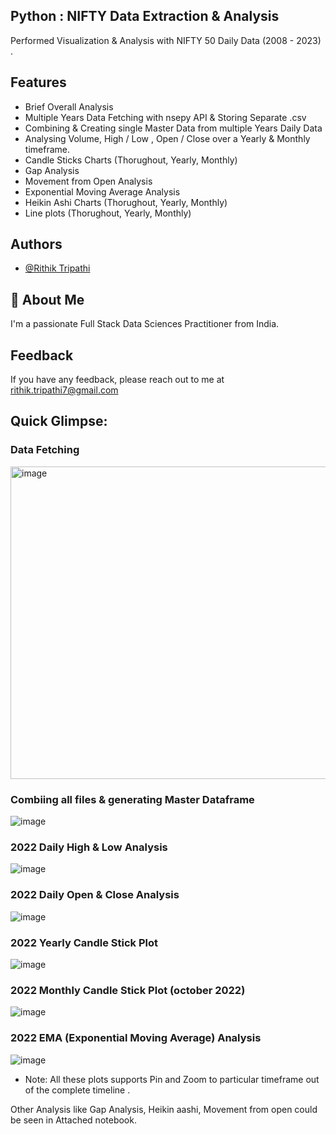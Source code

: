 ## Python : NIFTY Data Extraction & Analysis


Performed Visualization & Analysis with NIFTY 50 Daily Data (2008 - 2023) .


## Features

- Brief Overall Analysis
- Multiple Years Data Fetching with nsepy API & Storing Separate .csv
- Combining & Creating single Master Data from multiple Years Daily Data
- Analysing Volume, High / Low , Open / Close over a Yearly & Monthly timeframe.
- Candle Sticks Charts (Thorughout, Yearly, Monthly)
- Gap Analysis
- Movement from Open Analysis
- Exponential Moving Average Analysis
- Heikin Ashi Charts (Thorughout, Yearly, Monthly)
- Line plots (Thorughout, Yearly, Monthly)

## Authors

- [@Rithik Tripathi](https://github.com/RithikTripathi)


## 🚀 About Me
I'm a passionate Full Stack Data Sciences Practitioner from India.


## Feedback

If you have any feedback, please reach out to me at rithik.tripathi7@gmail.com


## Quick Glimpse:

### Data Fetching
<img width="600" height = "500" alt="image" src= "https://user-images.githubusercontent.com/63400981/214357158-a0eeb99c-57e9-4730-ae94-8386141d6650.png">

### Combiing all files & generating Master Dataframe
<img  alt="image" src= "https://user-images.githubusercontent.com/63400981/214358223-aab2e1c7-a009-4760-a001-860b8449f775.png">

### 2022 Daily High & Low Analysis
<img  alt="image" src= "https://user-images.githubusercontent.com/63400981/214359568-8faffa38-1d76-42fa-a8ce-e819d65a9808.png">

### 2022 Daily Open & Close Analysis
<img  alt="image" src= "https://user-images.githubusercontent.com/63400981/214359843-9d522b8e-39ec-4122-afef-6bbf5f0922de.png">

### 2022 Yearly Candle Stick Plot
<img  alt="image" src= "https://user-images.githubusercontent.com/63400981/214360019-799630fc-6e8f-4269-a437-43dc13e2f36b.png">

### 2022 Monthly Candle Stick Plot (october 2022)
<img  alt="image" src= "https://user-images.githubusercontent.com/63400981/214360882-c5dc1f5a-1af0-46f7-9c3b-28d965c0747c.png">

### 2022 EMA (Exponential Moving Average) Analysis
<img  alt="image" src= "https://user-images.githubusercontent.com/63400981/214361106-5f7e6ef9-71f2-4287-a33b-8abdff1abd81.png">

- Note: All these plots supports Pin and Zoom to particular timeframe out of the complete timeline .

Other Analysis like Gap Analysis, Heikin aashi, Movement from open could be seen in Attached notebook.
